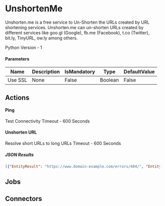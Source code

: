 
# UnshortenMe

Unshorten.me is a free service to Un-Shorten the URLs created by URL shortening services. Unshorten.me can un-shorten URLs created by different services like goo.gl (Google), fb.me (Facebook), t.co (Twitter), bit.ly, TinyURL, ow.ly among others.

Python Version - 1
#### Parameters
|Name|Description|IsMandatory|Type|DefaultValue|
|----|-----------|-----------|----|------------|
|Use SSL|None|False|Boolean|False|



## Actions
#### Ping
Test Connectivity
Timeout - 600 Seconds



#### Unshorten URL
Resolve short URLs to long URLs
Timeout - 600 Seconds



##### JSON Results
```json
[{"EntityResult": "https://www.domain-example.com/errors/404/", "Entity": "HTTPS://domain-example.LY/JBQA39"}]
```






## Jobs



## Connectors


